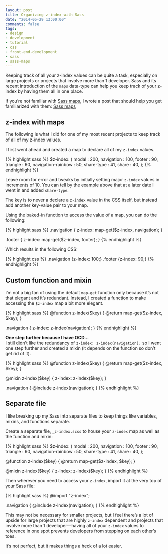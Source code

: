 ```yaml
---
layout: post
title: Organizing z-index with Sass
date: "2014-05-29 13:00:00"
comments: false
tags:
- design
- development
- tutorial
- css
- front-end-development
- sass
- sass-maps
---
```


Keeping track of all your z-index values can be quite a task, especially on large projects or projects that involve more than 1 developer. Sass and its recent introduction of the `maps` data-type can help you keep track of your z-index by having them all in one place.

<!--more-->

If you’re not familiar with [Sass maps](/blog/sass-maps/), I wrote a post that should help you get familiarized with them: [Sass maps](/blog/sass-maps/)

## z-index with maps

The following is what I did for one of my most recent projects to keep track of all of my z-index values.

I first went ahead and created a map to declare all of my `z-index` values.

{% highlight sass %}
$z-index: (
  modal              : 200,
  navigation         : 100,
  footer             : 90,
  triangle           : 60,
  navigation-rainbow : 50,
  share-type         : 41,
  share              : 40,
);
{% endhighlight %}

Leave room for error and tweaks by initially setting major `z-index` values in increments of 10. You can tell by the example above that at a later date I went in and added `share-type`.

The key is to never a declare a `z-index` value in the CSS itself, but instead add another key-value pair to your map.

Using the baked-in function to access the value of a map, you can do the following:

{% highlight sass %}
.navigation {
  z-index: map-get($z-index, navigation);
}

.footer {
  z-index: map-get($z-index, footer);
}
{% endhighlight %}

Which results in the following CSS:

{% highlight css %}
.navigation {z-index: 100;}
.footer     {z-index: 90;}
{% endhighlight %}

## Custom function and mixin

I’m not a big fan of using the default `map-get` function only because it’s not that elegant and it’s redundant. Instead, I created a function to make accessing the `$z-index` map a bit more elegant.

{% highlight sass %}
@function z-index($key) {
  @return map-get($z-index, $key);
}

.navigation {
  z-index: z-index(navigation);
}
{% endhighlight %}

**One step further because I have OCD...**  
I still didn’t like the redundancy of `z-index: z-index(navigation);` so I went one step further and created a mixin (it depends on the function so don’t get rid of it).

{% highlight sass %}
@function z-index($key) {
  @return map-get($z-index, $key);
}

@mixin z-index($key) {
  z-index: z-index($key);
}

.navigation {
  @include z-index(navigation);
}
{% endhighlight %}

## Separate file

I like breaking up my Sass into separate files to keep things like variables, mixins, and functions separate.

Create a separate file, `_z-index.scss` to house your `z-index` map as well as the function and mixin:

{% highlight sass %}
$z-index: (
  modal              : 200,
  navigation         : 100,
  footer             : 90,
  triangle           : 60,
  navigation-rainbow : 50,
  share-type         : 41,
  share              : 40,
);

@function z-index($key) {
  @return map-get($z-index, $key);
}

@mixin z-index($key) {
  z-index: z-index($key);
}
{% endhighlight %}

Then wherever you need to access your `z-index`, import it at the very top of your Sass file:

{% highlight sass %}
@import "z-index";

.navigation {
  @include z-index(navigation);
}
{% endhighlight %}

This may not be necessary for smaller projects, but I feel there’s a lot of upside for large projects that are highly `z-index` dependent and projects that involve more than 1 developer&mdash;having all of your `z-index` values to reference in one spot prevents developers from stepping on each other’s toes.

It’s not perfect, but it makes things a heck of a lot easier.